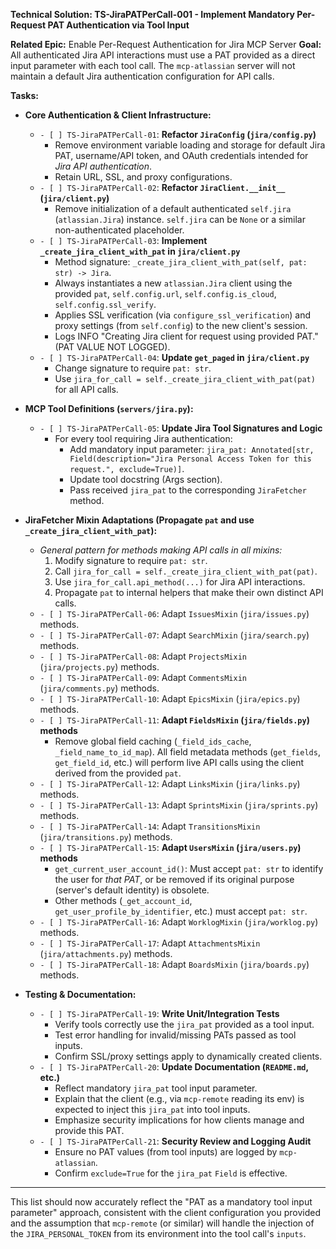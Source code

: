 **Technical Solution: TS-JiraPATPerCall-001 - Implement Mandatory Per-Request PAT Authentication via Tool Input**

**Related Epic:** Enable Per-Request Authentication for Jira MCP Server
**Goal:** All authenticated Jira API interactions must use a PAT provided as a direct input parameter with each tool call. The `mcp-atlassian` server will not maintain a default Jira authentication configuration for API calls.

**Tasks:**

*   **Core Authentication & Client Infrastructure:**
    *   `- [ ] TS-JiraPATPerCall-01`: **Refactor `JiraConfig` (`jira/config.py`)**
        *   Remove environment variable loading and storage for default Jira PAT, username/API token, and OAuth credentials intended for *Jira API authentication*.
        *   Retain URL, SSL, and proxy configurations.
    *   `- [ ] TS-JiraPATPerCall-02`: **Refactor `JiraClient.__init__` (`jira/client.py`)**
        *   Remove initialization of a default authenticated `self.jira` (`atlassian.Jira`) instance. `self.jira` can be `None` or a similar non-authenticated placeholder.
    *   `- [ ] TS-JiraPATPerCall-03`: **Implement `_create_jira_client_with_pat` in `jira/client.py`**
        *   Method signature: `_create_jira_client_with_pat(self, pat: str) -> Jira`.
        *   Always instantiates a new `atlassian.Jira` client using the provided `pat`, `self.config.url`, `self.config.is_cloud`, `self.config.ssl_verify`.
        *   Applies SSL verification (via `configure_ssl_verification`) and proxy settings (from `self.config`) to the new client's session.
        *   Logs INFO "Creating Jira client for request using provided PAT." (PAT VALUE NOT LOGGED).
    *   `- [ ] TS-JiraPATPerCall-04`: **Update `get_paged` in `jira/client.py`**
        *   Change signature to require `pat: str`.
        *   Use `jira_for_call = self._create_jira_client_with_pat(pat)` for all API calls.

*   **MCP Tool Definitions (`servers/jira.py`):**
    *   `- [ ] TS-JiraPATPerCall-05`: **Update Jira Tool Signatures and Logic**
        *   For every tool requiring Jira authentication:
            *   Add mandatory input parameter: `jira_pat: Annotated[str, Field(description="Jira Personal Access Token for this request.", exclude=True)]`.
            *   Update tool docstring (Args section).
            *   Pass received `jira_pat` to the corresponding `JiraFetcher` method.

*   **JiraFetcher Mixin Adaptations (Propagate `pat` and use `_create_jira_client_with_pat`):**
    *   *General pattern for methods making API calls in all mixins:*
        1.  Modify signature to require `pat: str`.
        2.  Call `jira_for_call = self._create_jira_client_with_pat(pat)`.
        3.  Use `jira_for_call.api_method(...)` for Jira API interactions.
        4.  Propagate `pat` to internal helpers that make their own distinct API calls.
    *   `- [ ] TS-JiraPATPerCall-06`: Adapt `IssuesMixin` (`jira/issues.py`) methods.
    *   `- [ ] TS-JiraPATPerCall-07`: Adapt `SearchMixin` (`jira/search.py`) methods.
    *   `- [ ] TS-JiraPATPerCall-08`: Adapt `ProjectsMixin` (`jira/projects.py`) methods.
    *   `- [ ] TS-JiraPATPerCall-09`: Adapt `CommentsMixin` (`jira/comments.py`) methods.
    *   `- [ ] TS-JiraPATPerCall-10`: Adapt `EpicsMixin` (`jira/epics.py`) methods.
    *   `- [ ] TS-JiraPATPerCall-11`: **Adapt `FieldsMixin` (`jira/fields.py`) methods**
        *   Remove global field caching (`_field_ids_cache`, `_field_name_to_id_map`). All field metadata methods (`get_fields`, `get_field_id`, etc.) will perform live API calls using the client derived from the provided `pat`.
    *   `- [ ] TS-JiraPATPerCall-12`: Adapt `LinksMixin` (`jira/links.py`) methods.
    *   `- [ ] TS-JiraPATPerCall-13`: Adapt `SprintsMixin` (`jira/sprints.py`) methods.
    *   `- [ ] TS-JiraPATPerCall-14`: Adapt `TransitionsMixin` (`jira/transitions.py`) methods.
    *   `- [ ] TS-JiraPATPerCall-15`: **Adapt `UsersMixin` (`jira/users.py`) methods**
        *   `get_current_user_account_id()`: Must accept `pat: str` to identify the user for *that PAT*, or be removed if its original purpose (server's default identity) is obsolete.
        *   Other methods (`_get_account_id`, `get_user_profile_by_identifier`, etc.) must accept `pat: str`.
    *   `- [ ] TS-JiraPATPerCall-16`: Adapt `WorklogMixin` (`jira/worklog.py`) methods.
    *   `- [ ] TS-JiraPATPerCall-17`: Adapt `AttachmentsMixin` (`jira/attachments.py`) methods.
    *   `- [ ] TS-JiraPATPerCall-18`: Adapt `BoardsMixin` (`jira/boards.py`) methods.

*   **Testing & Documentation:**
    *   `- [ ] TS-JiraPATPerCall-19`: **Write Unit/Integration Tests**
        *   Verify tools correctly use the `jira_pat` provided as a tool input.
        *   Test error handling for invalid/missing PATs passed as tool inputs.
        *   Confirm SSL/proxy settings apply to dynamically created clients.
    *   `- [ ] TS-JiraPATPerCall-20`: **Update Documentation (`README.md`, etc.)**
        *   Reflect mandatory `jira_pat` tool input parameter.
        *   Explain that the client (e.g., via `mcp-remote` reading its env) is expected to inject this `jira_pat` into tool inputs.
        *   Emphasize security implications for how clients manage and provide this PAT.
    *   `- [ ] TS-JiraPATPerCall-21`: **Security Review and Logging Audit**
        *   Ensure no PAT values (from tool inputs) are logged by `mcp-atlassian`.
        *   Confirm `exclude=True` for the `jira_pat` `Field` is effective.

---

This list should now accurately reflect the "PAT as a mandatory tool input parameter" approach, consistent with the client configuration you provided and the assumption that `mcp-remote` (or similar) will handle the injection of the `JIRA_PERSONAL_TOKEN` from its environment into the tool call's `inputs`.